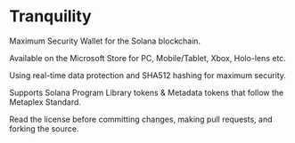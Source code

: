 # Tranquility
Maximum Security Wallet for the Solana blockchain.

Available on the Microsoft Store for PC, Mobile/Tablet, Xbox, Holo-lens etc.


Using real-time data protection and SHA512 hashing for maximum security.

Supports Solana Program Library tokens & Metadata tokens that follow the Metaplex Standard.


Read the license before committing changes, making pull requests, and forking the source.
